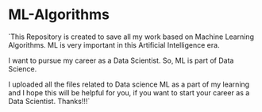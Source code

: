 # ML-Algorithms

`This Repository is created to save all my work based on Machine Learning Algorithms.
ML is very important in this Artificial Intelligence era.

I want to pursue my career as a Data Scientist. So, ML is part of Data Science.

I uploaded all the files related to Data science ML as a part of my learning and I hope this will be helpful for you, if you want to start your career as a Data Scientist. Thanks!!!`
